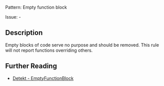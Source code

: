 Pattern: Empty function block

Issue: -

## Description

Empty blocks of code serve no purpose and should be removed. This rule will not report functions overriding others.

## Further Reading

* [Detekt - EmptyFunctionBlock](https://detekt.dev/docs/rules/empty-blocks/#emptyfunctionblock)